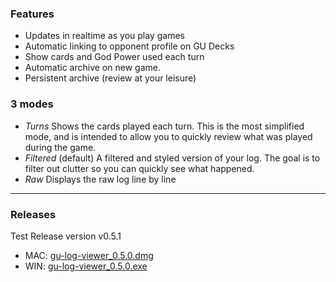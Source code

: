 ### Features
- Updates in realtime as you play games
- Automatic linking to opponent profile on GU Decks
- Show cards and God Power used each turn
- Automatic archive on new game.
- Persistent archive (review at your leisure)

### 3 modes
- *Turns* Shows the cards played each turn. This is the most simplified mode, and is intended to allow you to quickly review what was played during the game.
- *Filtered* (default) A filtered and styled version of your log. The goal is to filter out clutter so you can quickly see what happened.
- *Raw* Displays the raw log line by line

---
### Releases
Test Release version v0.5.1

- MAC: [gu-log-viewer_0.5.0.dmg](https://github.com/thirdman/gulog/releases/download/v0.5.1/gu-log-viewer_0.5.0.exe)
- WIN: [gu-log-viewer_0.5.0.exe](https://github.com/thirdman/gulog/releases/download/v0.5.1/gu-log-viewer_0.5.0.exe)
